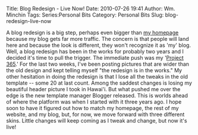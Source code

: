 Title: Blog Redesign - Live Now!
Date: 2010-07-26 19:41
Author: Wm. Minchin
Tags: Series:Personal Bits
Category: Personal Bits
Slug: blog-redesign-live-now

A blog redesign is a big step, perhaps even bigger than [my
homepage](http://blog.minchin.ca/2010/03/minchinca-homepage-redesign.html)
because my blog gets far more traffic. The concern is that people will
land here and because the look is different, they won't recognize it as
'my' blog. Well, a blog redesign has been in the works for probably two
years and I decided it's time to pull the trigger. The immediate push
was my '[Project
365]({filename}20100726-project-365-an-introduction.md).' For
the last two weeks, I've been posting pictures that are wider than the
old design and kept telling myself "the redesign is in the works." My
other hesitation in doing the redesign is that I lose all the tweaks in
the old template -- some 20 at last count. Among the saddest changes is
losing my beautiful header picture I took in Hawai'i. But what pushed me
over the edge is the new template manager Blogger released. This is
worlds ahead of where the platform was when I started with it three
years ago. I hope soon to have it figured out how to match my homepage,
the rest of my website, and my blog, but, for now, we move forward with
three different skins. Little changes will keep coming as I tweak and
change, but now it's live!
